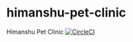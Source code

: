 # himanshu-pet-clinic
Himanshu Pet Clinic
[![CircleCI](https://circleci.com/gh/bansalhimanshu0296/himanshu-pet-clinic.svg?style=svg)](https://circleci.com/gh/bansalhimanshu0296/himanshu-pet-clinic)
